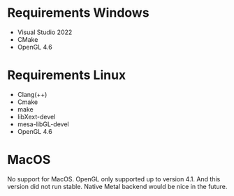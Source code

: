 # Requirements Windows

- Visual Studio 2022
- CMake
- OpenGL 4.6

# Requirements Linux

- Clang(++)
- Cmake
- make
- libXext-devel
- mesa-libGL-devel
- OpenGL 4.6

# MacOS

No support for MacOS. OpenGL only supported up to version 4.1.
And this version did not run stable.
Native Metal backend would be nice in the future.
